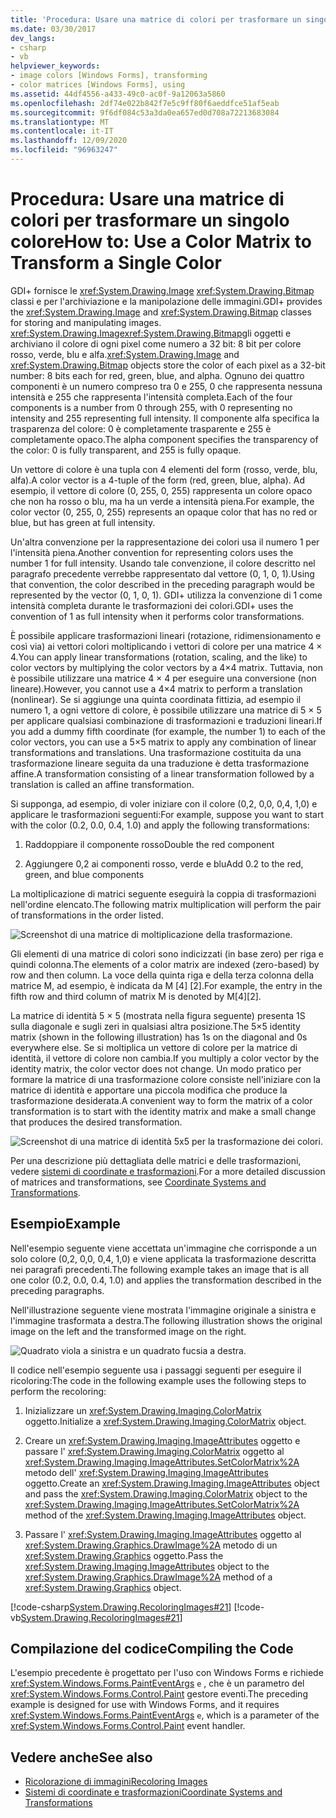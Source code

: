 ```yaml
---
title: 'Procedura: Usare una matrice di colori per trasformare un singolo colore'
ms.date: 03/30/2017
dev_langs:
- csharp
- vb
helpviewer_keywords:
- image colors [Windows Forms], transforming
- color matrices [Windows Forms], using
ms.assetid: 44df4556-a433-49c0-ac0f-9a12063a5860
ms.openlocfilehash: 2df74e022b842f7e5c9ff80f6aeddfce51af5eab
ms.sourcegitcommit: 9f6df084c53a3da0ea657ed0d708a72213683084
ms.translationtype: MT
ms.contentlocale: it-IT
ms.lasthandoff: 12/09/2020
ms.locfileid: "96963247"
---
```

# <a name="how-to-use-a-color-matrix-to-transform-a-single-color"></a><span data-ttu-id="f5bfe-102">Procedura: Usare una matrice di colori per trasformare un singolo colore</span><span class="sxs-lookup"><span data-stu-id="f5bfe-102">How to: Use a Color Matrix to Transform a Single Color</span></span>
<span data-ttu-id="f5bfe-103">GDI+ fornisce le <xref:System.Drawing.Image> <xref:System.Drawing.Bitmap> classi e per l'archiviazione e la manipolazione delle immagini.</span><span class="sxs-lookup"><span data-stu-id="f5bfe-103">GDI+ provides the <xref:System.Drawing.Image> and <xref:System.Drawing.Bitmap> classes for storing and manipulating images.</span></span> <span data-ttu-id="f5bfe-104"><xref:System.Drawing.Image><xref:System.Drawing.Bitmap>gli oggetti e archiviano il colore di ogni pixel come numero a 32 bit: 8 bit per colore rosso, verde, blu e alfa.</span><span class="sxs-lookup"><span data-stu-id="f5bfe-104"><xref:System.Drawing.Image> and <xref:System.Drawing.Bitmap> objects store the color of each pixel as a 32-bit number: 8 bits each for red, green, blue, and alpha.</span></span> <span data-ttu-id="f5bfe-105">Ognuno dei quattro componenti è un numero compreso tra 0 e 255, 0 che rappresenta nessuna intensità e 255 che rappresenta l'intensità completa.</span><span class="sxs-lookup"><span data-stu-id="f5bfe-105">Each of the four components is a number from 0 through 255, with 0 representing no intensity and 255 representing full intensity.</span></span> <span data-ttu-id="f5bfe-106">Il componente alfa specifica la trasparenza del colore: 0 è completamente trasparente e 255 è completamente opaco.</span><span class="sxs-lookup"><span data-stu-id="f5bfe-106">The alpha component specifies the transparency of the color: 0 is fully transparent, and 255 is fully opaque.</span></span>  
  
 <span data-ttu-id="f5bfe-107">Un vettore di colore è una tupla con 4 elementi del form (rosso, verde, blu, alfa).</span><span class="sxs-lookup"><span data-stu-id="f5bfe-107">A color vector is a 4-tuple of the form (red, green, blue, alpha).</span></span> <span data-ttu-id="f5bfe-108">Ad esempio, il vettore di colore (0, 255, 0, 255) rappresenta un colore opaco che non ha rosso o blu, ma ha un verde a intensità piena.</span><span class="sxs-lookup"><span data-stu-id="f5bfe-108">For example, the color vector (0, 255, 0, 255) represents an opaque color that has no red or blue, but has green at full intensity.</span></span>  
  
 <span data-ttu-id="f5bfe-109">Un'altra convenzione per la rappresentazione dei colori usa il numero 1 per l'intensità piena.</span><span class="sxs-lookup"><span data-stu-id="f5bfe-109">Another convention for representing colors uses the number 1 for full intensity.</span></span> <span data-ttu-id="f5bfe-110">Usando tale convenzione, il colore descritto nel paragrafo precedente verrebbe rappresentato dal vettore (0, 1, 0, 1).</span><span class="sxs-lookup"><span data-stu-id="f5bfe-110">Using that convention, the color described in the preceding paragraph would be represented by the vector (0, 1, 0, 1).</span></span> <span data-ttu-id="f5bfe-111">GDI+ utilizza la convenzione di 1 come intensità completa durante le trasformazioni dei colori.</span><span class="sxs-lookup"><span data-stu-id="f5bfe-111">GDI+ uses the convention of 1 as full intensity when it performs color transformations.</span></span>  
  
 <span data-ttu-id="f5bfe-112">È possibile applicare trasformazioni lineari (rotazione, ridimensionamento e così via) ai vettori colori moltiplicando i vettori di colore per una matrice 4 × 4.</span><span class="sxs-lookup"><span data-stu-id="f5bfe-112">You can apply linear transformations (rotation, scaling, and the like) to color vectors by multiplying the color vectors by a 4×4 matrix.</span></span> <span data-ttu-id="f5bfe-113">Tuttavia, non è possibile utilizzare una matrice 4 × 4 per eseguire una conversione (non lineare).</span><span class="sxs-lookup"><span data-stu-id="f5bfe-113">However, you cannot use a 4×4 matrix to perform a translation (nonlinear).</span></span> <span data-ttu-id="f5bfe-114">Se si aggiunge una quinta coordinata fittizia, ad esempio il numero 1, a ogni vettore di colore, è possibile utilizzare una matrice di 5 × 5 per applicare qualsiasi combinazione di trasformazioni e traduzioni lineari.</span><span class="sxs-lookup"><span data-stu-id="f5bfe-114">If you add a dummy fifth coordinate (for example, the number 1) to each of the color vectors, you can use a 5×5 matrix to apply any combination of linear transformations and translations.</span></span> <span data-ttu-id="f5bfe-115">Una trasformazione costituita da una trasformazione lineare seguita da una traduzione è detta trasformazione affine.</span><span class="sxs-lookup"><span data-stu-id="f5bfe-115">A transformation consisting of a linear transformation followed by a translation is called an affine transformation.</span></span>  
  
 <span data-ttu-id="f5bfe-116">Si supponga, ad esempio, di voler iniziare con il colore (0,2, 0,0, 0,4, 1,0) e applicare le trasformazioni seguenti:</span><span class="sxs-lookup"><span data-stu-id="f5bfe-116">For example, suppose you want to start with the color (0.2, 0.0, 0.4, 1.0) and apply the following transformations:</span></span>  
  
1. <span data-ttu-id="f5bfe-117">Raddoppiare il componente rosso</span><span class="sxs-lookup"><span data-stu-id="f5bfe-117">Double the red component</span></span>  
  
2. <span data-ttu-id="f5bfe-118">Aggiungere 0,2 ai componenti rosso, verde e blu</span><span class="sxs-lookup"><span data-stu-id="f5bfe-118">Add 0.2 to the red, green, and blue components</span></span>  
  
 <span data-ttu-id="f5bfe-119">La moltiplicazione di matrici seguente eseguirà la coppia di trasformazioni nell'ordine elencato.</span><span class="sxs-lookup"><span data-stu-id="f5bfe-119">The following matrix multiplication will perform the pair of transformations in the order listed.</span></span>  
  
 ![Screenshot di una matrice di moltiplicazione della trasformazione.](./media/how-to-use-a-color-matrix-to-transform-a-single-color/multiplication-color-matrix.gif)
  
 <span data-ttu-id="f5bfe-121">Gli elementi di una matrice di colori sono indicizzati (in base zero) per riga e quindi colonna.</span><span class="sxs-lookup"><span data-stu-id="f5bfe-121">The elements of a color matrix are indexed (zero-based) by row and then column.</span></span> <span data-ttu-id="f5bfe-122">La voce della quinta riga e della terza colonna della matrice M, ad esempio, è indicata da M [4] [2].</span><span class="sxs-lookup"><span data-stu-id="f5bfe-122">For example, the entry in the fifth row and third column of matrix M is denoted by M[4][2].</span></span>  
  
 <span data-ttu-id="f5bfe-123">La matrice di identità 5 × 5 (mostrata nella figura seguente) presenta 1S sulla diagonale e sugli zeri in qualsiasi altra posizione.</span><span class="sxs-lookup"><span data-stu-id="f5bfe-123">The 5×5 identity matrix (shown in the following illustration) has 1s on the diagonal and 0s everywhere else.</span></span> <span data-ttu-id="f5bfe-124">Se si moltiplica un vettore di colore per la matrice di identità, il vettore di colore non cambia.</span><span class="sxs-lookup"><span data-stu-id="f5bfe-124">If you multiply a color vector by the identity matrix, the color vector does not change.</span></span> <span data-ttu-id="f5bfe-125">Un modo pratico per formare la matrice di una trasformazione colore consiste nell'iniziare con la matrice di identità e apportare una piccola modifica che produce la trasformazione desiderata.</span><span class="sxs-lookup"><span data-stu-id="f5bfe-125">A convenient way to form the matrix of a color transformation is to start with the identity matrix and make a small change that produces the desired transformation.</span></span>  
  
 ![Screenshot di una matrice di identità 5x5 per la trasformazione dei colori.](./media/how-to-use-a-color-matrix-to-transform-a-single-color/5x5-identity-matrix-color-transformation.gif)  
  
 <span data-ttu-id="f5bfe-127">Per una descrizione più dettagliata delle matrici e delle trasformazioni, vedere [sistemi di coordinate e trasformazioni](coordinate-systems-and-transformations.md).</span><span class="sxs-lookup"><span data-stu-id="f5bfe-127">For a more detailed discussion of matrices and transformations, see [Coordinate Systems and Transformations](coordinate-systems-and-transformations.md).</span></span>  
  
## <a name="example"></a><span data-ttu-id="f5bfe-128">Esempio</span><span class="sxs-lookup"><span data-stu-id="f5bfe-128">Example</span></span>  
 <span data-ttu-id="f5bfe-129">Nell'esempio seguente viene accettata un'immagine che corrisponde a un solo colore (0,2, 0,0, 0,4, 1,0) e viene applicata la trasformazione descritta nei paragrafi precedenti.</span><span class="sxs-lookup"><span data-stu-id="f5bfe-129">The following example takes an image that is all one color (0.2, 0.0, 0.4, 1.0) and applies the transformation described in the preceding paragraphs.</span></span>  
  
 <span data-ttu-id="f5bfe-130">Nell'illustrazione seguente viene mostrata l'immagine originale a sinistra e l'immagine trasformata a destra.</span><span class="sxs-lookup"><span data-stu-id="f5bfe-130">The following illustration shows the original image on the left and the transformed image on the right.</span></span>  
  
 ![Quadrato viola a sinistra e un quadrato fucsia a destra.](./media/how-to-use-a-color-matrix-to-transform-a-single-color/color-transformation.png)  
  
 <span data-ttu-id="f5bfe-132">Il codice nell'esempio seguente usa i passaggi seguenti per eseguire il ricoloring:</span><span class="sxs-lookup"><span data-stu-id="f5bfe-132">The code in the following example uses the following steps to perform the recoloring:</span></span>  
  
1. <span data-ttu-id="f5bfe-133">Inizializzare un <xref:System.Drawing.Imaging.ColorMatrix> oggetto.</span><span class="sxs-lookup"><span data-stu-id="f5bfe-133">Initialize a <xref:System.Drawing.Imaging.ColorMatrix> object.</span></span>  
  
2. <span data-ttu-id="f5bfe-134">Creare un <xref:System.Drawing.Imaging.ImageAttributes> oggetto e passare l' <xref:System.Drawing.Imaging.ColorMatrix> oggetto al <xref:System.Drawing.Imaging.ImageAttributes.SetColorMatrix%2A> metodo dell' <xref:System.Drawing.Imaging.ImageAttributes> oggetto.</span><span class="sxs-lookup"><span data-stu-id="f5bfe-134">Create an <xref:System.Drawing.Imaging.ImageAttributes> object and pass the <xref:System.Drawing.Imaging.ColorMatrix> object to the <xref:System.Drawing.Imaging.ImageAttributes.SetColorMatrix%2A> method of the <xref:System.Drawing.Imaging.ImageAttributes> object.</span></span>  
  
3. <span data-ttu-id="f5bfe-135">Passare l' <xref:System.Drawing.Imaging.ImageAttributes> oggetto al <xref:System.Drawing.Graphics.DrawImage%2A> metodo di un <xref:System.Drawing.Graphics> oggetto.</span><span class="sxs-lookup"><span data-stu-id="f5bfe-135">Pass the <xref:System.Drawing.Imaging.ImageAttributes> object to the <xref:System.Drawing.Graphics.DrawImage%2A> method of a <xref:System.Drawing.Graphics> object.</span></span>  
  
 [!code-csharp[System.Drawing.RecoloringImages#21](~/samples/snippets/csharp/VS_Snippets_Winforms/System.Drawing.RecoloringImages/CS/Class1.cs#21)]
 [!code-vb[System.Drawing.RecoloringImages#21](~/samples/snippets/visualbasic/VS_Snippets_Winforms/System.Drawing.RecoloringImages/VB/Class1.vb#21)]  
  
## <a name="compiling-the-code"></a><span data-ttu-id="f5bfe-136">Compilazione del codice</span><span class="sxs-lookup"><span data-stu-id="f5bfe-136">Compiling the Code</span></span>  
 <span data-ttu-id="f5bfe-137">L'esempio precedente è progettato per l'uso con Windows Forms e richiede <xref:System.Windows.Forms.PaintEventArgs> `e` , che è un parametro del <xref:System.Windows.Forms.Control.Paint> gestore eventi.</span><span class="sxs-lookup"><span data-stu-id="f5bfe-137">The preceding example is designed for use with Windows Forms, and it requires <xref:System.Windows.Forms.PaintEventArgs> `e`, which is a parameter of the <xref:System.Windows.Forms.Control.Paint> event handler.</span></span>  
  
## <a name="see-also"></a><span data-ttu-id="f5bfe-138">Vedere anche</span><span class="sxs-lookup"><span data-stu-id="f5bfe-138">See also</span></span>

- [<span data-ttu-id="f5bfe-139">Ricolorazione di immagini</span><span class="sxs-lookup"><span data-stu-id="f5bfe-139">Recoloring Images</span></span>](recoloring-images.md)
- [<span data-ttu-id="f5bfe-140">Sistemi di coordinate e trasformazioni</span><span class="sxs-lookup"><span data-stu-id="f5bfe-140">Coordinate Systems and Transformations</span></span>](coordinate-systems-and-transformations.md)
